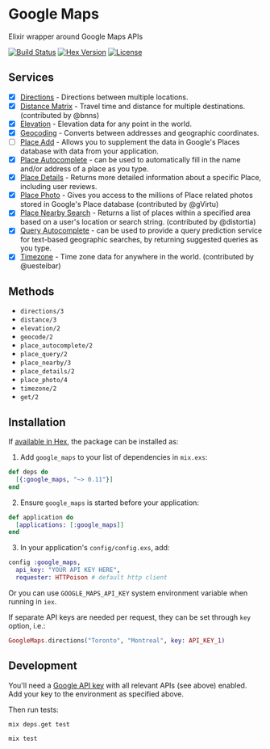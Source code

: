 # Google Maps

Elixir wrapper around Google Maps APIs

[![Build Status](https://img.shields.io/travis/sntran/google_maps/master.svg)](https://travis-ci.org/sntran/google_maps)
[![Hex Version](https://img.shields.io/hexpm/v/google_maps.svg)](https://hex.pm/packages/google_maps)
[![License](http://img.shields.io/badge/license-MIT-brightgreen.svg)](http://opensource.org/licenses/MIT)

## Services

- [x] [Directions](https://developers.google.com/maps/documentation/directions/intro) - Directions between multiple locations.
- [x] [Distance Matrix](https://developers.google.com/maps/documentation/distance-matrix/intro) - Travel time and distance for multiple destinations. (contributed by @bnns)
- [x] [Elevation](https://developers.google.com/maps/documentation/elevation/intro) - Elevation data for any point in the world.
- [x] [Geocoding](https://developers.google.com/maps/documentation/geocoding/intro) - Converts between addresses and geographic coordinates.
- [ ] [Place Add](https://developers.google.com/places/web-service/add-place) - Allows you to supplement the data in Google's Places database with data from your application.
- [x] [Place Autocomplete](https://developers.google.com/places/web-service/autocomplete) - can be used to automatically fill in the name and/or address of a place as you type.
- [x] [Place Details](https://developers.google.com/places/web-service/details) - Returns more detailed information about a specific Place, including user reviews.
- [x] [Place Photo](https://developers.google.com/places/web-service/photos) - Gives you access to the millions of Place related photos stored in Google's Place database (contributed by @gVirtu)
- [x] [Place Nearby Search](https://developers.google.com/places/web-service/search#PlaceSearchRequests) - Returns a list of places within a specified area based on a user's location or search string. (contributed by @distortia)
- [x] [Query Autocomplete](https://developers.google.com/places/web-service/query) - can be used to provide a query prediction service for text-based geographic searches, by returning suggested queries as you type.
- [x] [Timezone](https://developers.google.com/maps/documentation/timezone/intro) - Time zone data for anywhere in the world. (contributed by @uesteibar)

## Methods

- `directions/3`
- `distance/3`
- `elevation/2`
- `geocode/2`
- `place_autocomplete/2`
- `place_query/2`
- `place_nearby/3`
- `place_details/2`
- `place_photo/4`
- `timezone/2`
- `get/2`

## Installation

If [available in Hex](https://hex.pm/docs/publish), the package can be installed as:

1. Add `google_maps` to your list of dependencies in `mix.exs`:

```elixir
def deps do
  [{:google_maps, "~> 0.11"}]
end
```

2. Ensure `google_maps` is started before your application:

```elixir
def application do
  [applications: [:google_maps]]
end
```

3. In your application's `config/config.exs`, add:

```elixir
config :google_maps,
  api_key: "YOUR API KEY HERE",
  requester: HTTPoison # default http client
```

Or you can use `GOOGLE_MAPS_API_KEY` system environment variable when running in `iex`.

If separate API keys are needed per request, they can be set through
`key` option, i.e.:

```elixir
GoogleMaps.directions("Toronto", "Montreal", key: API_KEY_1)
```

## Development

You'll need a [Google API key](https://console.developers.google.com) with
all relevant APIs (see above) enabled. Add your key to the environment as specified above.

Then run tests:

`mix deps.get test`

`mix test`
